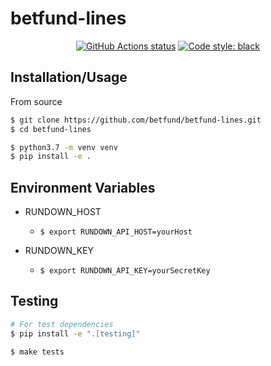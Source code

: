 # betfund-lines

<p align="center">
<a href="https://github.com/betfund/betfund-lines"><img alt="GitHub Actions status" src="https://github.com/betfund/betfund-lines/workflows/Betfund%20Lines/badge.svg?"></a>
<a href="https://github.com/psf/black"><img alt="Code style: black" src="https://img.shields.io/badge/code%20style-black-000000.svg"></a>

</p>

## Installation/Usage

From source
```bash
$ git clone https://github.com/betfund/betfund-lines.git
$ cd betfund-lines

$ python3.7 -m venv venv
$ pip install -e .
```

## Environment Variables

+ RUNDOWN_HOST
    + `$ export RUNDOWN_API_HOST=yourHost`
    
    
+ RUNDOWN_KEY
    + `$ export RUNDOWN_API_KEY=yourSecretKey`

## Testing
```bash
# For test dependencies
$ pip install -e ".[testing]"

$ make tests
```